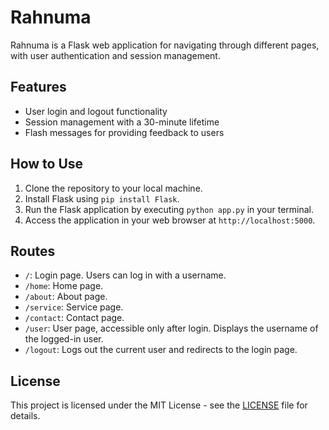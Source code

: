 # Rahnuma

Rahnuma is a Flask web application for navigating through different pages, with user authentication and session management.

## Features

- User login and logout functionality
- Session management with a 30-minute lifetime
- Flash messages for providing feedback to users

## How to Use

1. Clone the repository to your local machine.
2. Install Flask using `pip install Flask`.
3. Run the Flask application by executing `python app.py` in your terminal.
4. Access the application in your web browser at `http://localhost:5000`.

## Routes

- `/`: Login page. Users can log in with a username.
- `/home`: Home page.
- `/about`: About page.
- `/service`: Service page.
- `/contact`: Contact page.
- `/user`: User page, accessible only after login. Displays the username of the logged-in user.
- `/logout`: Logs out the current user and redirects to the login page.

## License

This project is licensed under the MIT License - see the [LICENSE](LICENSE) file for details.
